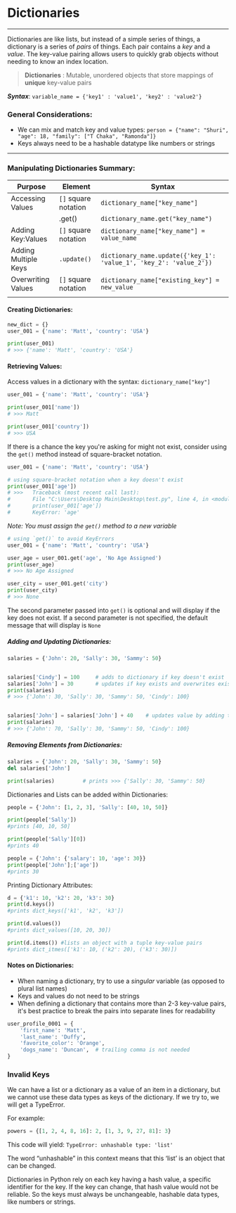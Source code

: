 # Dictionaries
---
Dictionaries are like lists, but instead of a simple series of things, a dictionary is a series of *pairs* of things.
Each pair contains a *key* and a *value*. The key-value pairing allows users to quickly grab objects without needing to know an index location.

> **Dictionaries** : Mutable, unordered objects that store mappings of **unique** key-value pairs


***Syntax***:
`variable_name = {'key1' : 'value1', 'key2' : 'value2'}`

### General Considerations:
- We can mix and match key and value types:
		`person = {"name": "Shuri", "age": 18, "family": ["T Chaka", "Ramonda"]}`
- Keys always need to be a hashable datatype like numbers or strings
---

### Manipulating Dictionaries Summary:
| Purpose              | Element              | Syntax                                                             |
| -------------------- | -------------------- | ------------------------------------------------------------------ |
| Accessing Values     | `[]` square notation | `dictionary_name["key_name"]`                                      |
|                      | .get()               | `dictionary_name.get("key_name")`                                  |
| Adding Key:Values    | `[]` square notation | `dictionary_name["key_name"] = value_name`                         |
| Adding Multiple Keys | `.update()`          | `dictionary_name.update({'key_1': 'value_1', 'key_2': 'value_2'})` |
| Overwriting Values   | `[]` square notation | `dictionary_name["existing_key"] = new_value`                      |
|                      |                      |                                                                    |
 
 
 
 #### Creating Dictionaries:
 ```py
new_dict = {}
user_001 = {'name': 'Matt', 'country': 'USA'}

print(user_001)
# >>> {'name': 'Matt', 'country': 'USA'}
```
 
 #### Retrieving Values:
 Access values in a dictionary with the syntax: 	`dictionary_name["key"]`
```py
user_001 = {'name': 'Matt', 'country': 'USA'}

print(user_001['name'])
# >>> Matt

print(user_001['country'])
# >>> USA
```

If there is a chance the key you're asking for might not exist, consider using the `get()` method instead of square-bracket notation.
```py
user_001 = {'name': 'Matt', 'country': 'USA'}

# using square-bracket notation when a key doesn't exist
print(user_001['age'])
# >>> 	Traceback (most recent call last):
#  		File "C:\Users\Desktop Main\Desktop\test.py", line 4, in <module>
#    	print(user_001['age'])
#		KeyError: 'age'
```

*Note: You must assign the `get()` method to a new variable*
```py
# using `get()` to avoid KeyErrors
user_001 = {'name': 'Matt', 'country': 'USA'}

user_age = user_001.get('age', 'No Age Assigned')
print(user_age)
# >>> No Age Assigned

user_city = user_001.get('city')
print(user_city)
# >>> None

```

The second parameter passed into `get()` is optional and will display if the key does not exist.
If a second parameter is not specified, the default message that will display is `None`



##### Adding and Updating Dictionaries:
```py
salaries = {'John': 20, 'Sally': 30, 'Sammy': 50}


salaries['Cindy'] = 100 	# adds to dictionary if key doesn't exist
salaries['John'] = 30		# updates if key exists and overwrites existing key
print(salaries)
# >>> {'John': 30, 'Sally': 30, 'Sammy': 50, 'Cindy': 100}


salaries['John'] = salaries['John'] + 40	# updates value by adding to existing value
print(salaries)
# >>> {'John': 70, 'Sally': 30, 'Sammy': 50, 'Cindy': 100}
```

##### Removing Elements from Dictionaries:
```py
salaries = {'John': 20, 'Sally': 30, 'Sammy': 50}
del salaries['John']

print(salaries)			# prints >>> {'Sally': 30, 'Sammy': 50}
```


Dictionaries and Lists can be added within Dictionaries:
```py
people = {'John': [1, 2, 3], 'Sally': [40, 10, 50]}

print(people['Sally'])
#prints [40, 10, 50]

print(people['Sally'][0])
#prints 40

people = {'John': {'salary': 10, 'age': 30}}
print(people['John'];['age'])
#prints 30
```

Printing Dictionary Attributes:
```py
d = {'k1': 10, 'k2': 20, 'k3': 30}
print(d.keys())
#prints dict_keys(['k1', 'k2', 'k3'])

print(d.values())
#prints dict_values([10, 20, 30])

print(d.items()) #lists an object with a tuple key-value pairs
#prints dict_itmes(['k1': 10, ('k2': 20), ('k3': 30)])
```

#### Notes on Dictionaries:
- When naming  a dictionary, try to use a *singular*  variable (as opposed to plural list names)
- Keys and values do not need to be strings
- When defining a dictionary that contains more than 2-3 key-value pairs, it's best practice to break the pairs into separate lines for readability

```py
user_profile_0001 = {
	'first_name': 'Matt',
	'last_name': 'Duffy',
	'favorite_color': 'Orange',
	'dogs_name': 'Duncan',	# trailing comma is not needed
}
```

### Invalid Keys

We can have a list or a dictionary as a value of an item in a dictionary, but we cannot use these data types as keys of the dictionary. If we try to, we will get a TypeError.

For example:
```py
powers = {[1, 2, 4, 8, 16]: 2, [1, 3, 9, 27, 81]: 3}
```

This code will yield:
`TypeError: unhashable type: 'list'`

The word “unhashable” in this context means that this ‘list’ is an object that can be changed.

Dictionaries in Python rely on each key having a hash value, a specific identifier for the key. 
If the key can change, that hash value would not be reliable. 
So the keys must always be unchangeable, hashable data types, like numbers or strings.